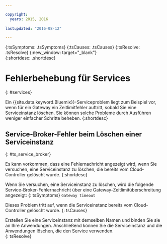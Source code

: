 ```yaml
---

copyright:
  years: 2015, 2016
  
lastupdated: "2016-08-12"

---
```




{:tsSymptoms: .tsSymptoms} 
{:tsCauses: .tsCauses} 
{:tsResolve: .tsResolve} 
{:new_window: target="_blank"}  
{:shortdesc: .shortdesc}


# Fehlerbehebung für Services
{: #services}


Ein {{site.data.keyword.Bluemix}}-Serviceproblem liegt zum Beispiel vor, wenn für ein Gateway ein Zeitlimitfehler auftritt, sobald Sie eine Serviceinstanz löschen. Sie können solche Probleme durch Ausführen weniger einfacher Schritte beheben.
{:shortdesc}

## Service-Broker-Fehler beim Löschen einer Serviceinstanz
{: #ts_service_broker}

Es kann vorkommen, dass eine Fehlernachricht angezeigt wird, wenn Sie versuchen, eine Serviceinstanz zu löschen, die bereits vom Cloud-Controller gelöscht wurde.
{:shortdesc}

Wenn Sie versuchen, eine Serviceinstanz zu löschen, wird die folgende Service-Broker-Fehlernachricht über eine Gateway-Zeitlimitüberschreitung angezeigt:
{: tsSymptoms}
`Gateway timeout`

Dieses Problem tritt auf, wenn die Serviceinstanz bereits vom Cloud-Controller gelöscht wurde.
{: tsCauses}

Erstellen Sie eine Serviceinstanz mit demselben Namen und binden Sie sie an Ihre Anwendungen. Anschließend können Sie die Serviceinstanz und die Anwendungen löschen, die den Service verwenden.   
{: tsResolve}
